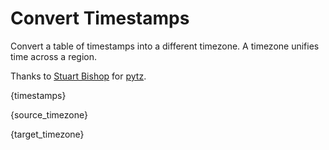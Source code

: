 # Convert Timestamps

Convert a table of timestamps into a different timezone.  A timezone unifies time across a region.

Thanks to [Stuart Bishop](https://launchpad.net/~stub) for [pytz](https://pypi.python.org/pypi/pytz).

{timestamps}

{source_timezone}

{target_timezone}
